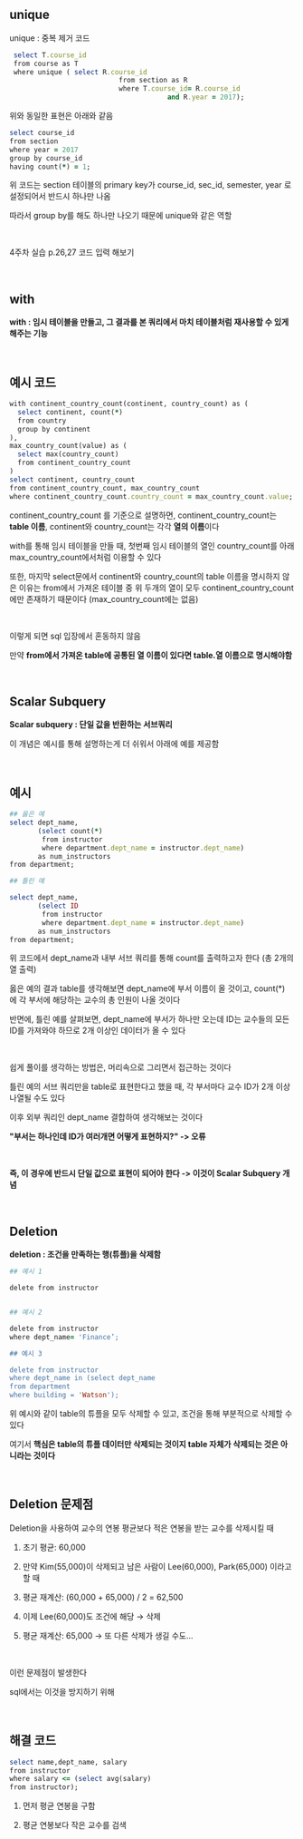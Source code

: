 ## unique 

unique : 중복 제거 코드 

```ruby
 select T.course_id
 from course as T
 where unique ( select R.course_id
                           from section as R
                           where T.course_id= R.course_id 
                                       and R.year = 2017);
```

위와 동일한 표현은 아래와 같음 

```ruby
select course_id
from section
where year = 2017
group by course_id
having count(*) = 1;
```

위 코드는 section 테이블의 primary key가 course_id, sec_id, semester, year 로 설정되어서 반드시 하나만 나옴 

따라서 group by를 해도 하나만 나오기 때문에 unique와 같은 역할 

<br/>

4주차 실습 p.26,27 코드 입력 해보기 

<br/>

## with 

**with :  임시 테이블을 만들고, 그 결과를 본 쿼리에서 마치 테이블처럼 재사용할 수 있게 해주는 기능**

<br/>

## 예시 코드 

```ruby
with continent_country_count(continent, country_count) as (
  select continent, count(*)
  from country
  group by continent
),
max_country_count(value) as (
  select max(country_count)
  from continent_country_count
)
select continent, country_count
from continent_country_count, max_country_count
where continent_country_count.country_count = max_country_count.value;
```

continent_country_count 를 기준으로 설명하면, continent_country_count는 **table 이름**, continent와 country_count는 각각 **열의 이름**이다

with를 통해 임시 테이블을 만들 때, 첫번째 임시 테이블의 열인 country_count를 아래 max_country_count에서처럼 이용할 수 있다

또한, 마지막 select문에서 continent와 country_count의 table 이름을 명시하지 않은 이유는 from에서 가져온 테이블 중 위 두개의 열이 모두 continent_country_count에만 존재하기 때문이다 (max_country_count에는 없음) 

<br/>

이렇게 되면 sql 입장에서 혼동하지 않음

만약 **from에서 가져온 table에 공통된 열 이름이 있다면 table.열 이름으로 명시해야함**

<br/>

## Scalar Subquery

**Scalar subquery : 단일 값을 반환하는 서브쿼리**

이 개념은 예시를 통해 설명하는게 더 쉬워서 아래에 예를 제공함 

<br/>

## 예시 

```ruby
## 옳은 예
select dept_name,
       (select count(*)
        from instructor
        where department.dept_name = instructor.dept_name)
       as num_instructors
from department;

## 틀린 예

select dept_name,
       (select ID
        from instructor
        where department.dept_name = instructor.dept_name)
       as num_instructors
from department;
```

위 코드에서 dept_name과 내부 서브 쿼리를 통해 count를 출력하고자 한다 (총 2개의 열 출력)

옳은 예의 결과 table를 생각해보면 dept_name에 부서 이름이 올 것이고, count(*) 에 각 부서에 해당하는 교수의 총 인원이 나올 것이다 

반면에, 틀린 예를 살펴보면, dept_name에 부서가 하나만 오는데 ID는 교수들의 모든 ID를 가져와야 하므로 2개 이상인 데이터가 올 수 있다 

<br/>

쉽게 풀이를 생각하는 방법은, 머리속으로 그리면서 접근하는 것이다

틀린 예의 서브 쿼리만을 table로 표현한다고 했을 때, 각 부서마다 교수 ID가 2개 이상 나열될 수도 있다 

이후 외부 쿼리인 dept_name 결합하여 생각해보는 것이다 

**"부서는 하나인데 ID가 여러개면 어떻게 표현하지?" -> 오류**

<br/>

**즉, 이 경우에 반드시 단일 값으로 표현이 되어야 한다 -> 이것이 Scalar Subquery 개념**

<br/>

## Deletion

**deletion : 조건을 만족하는 행(튜플)을 삭제함**

```ruby
## 예시 1

delete from instructor


## 예시 2

delete from instructor
where dept_name= 'Finance’;

## 예시 3

delete from instructor
where dept_name in (select dept_name
from department
where building = 'Watson');
```

위 예시와 같이 table의 튜플을 모두 삭제할 수 있고, 조건을 통해 부분적으로 삭제할 수 있다 

여기서 **핵심은 table의 튜플 데이터만 삭제되는 것이지 table 자체가 삭제되는 것은 아니라는 것이다**

<br>

## Deletion 문제점 

Deletion을 사용하여 교수의 연봉 평균보다 적은 연봉을 받는 교수를 삭제시킬 때

1. 초기 평균: 60,000

2. 만약 Kim(55,000)이 삭제되고 남은 사람이 Lee(60,000), Park(65,000) 이라고 할 때

3. 평균 재계산: (60,000 + 65,000) / 2 = 62,500

4. 이제 Lee(60,000)도 조건에 해당 → 삭제

5. 평균 재계산: 65,000 → 또 다른 삭제가 생길 수도...

<br/>

이런 문제점이 발생한다 

sql에서는 이것을 방지하기 위해 

<br/>

## 해결 코드 

```ruby
select name,dept_name, salary
from instructor
where salary <= (select avg(salary)
from instructor);
```

1. 먼저 평균 연봉을 구함

2. 평균 연봉보다 작은 교수를 검색 

























